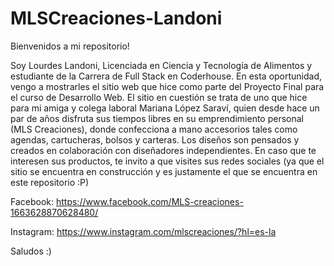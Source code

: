 # MLSCreaciones-Landoni

Bienvenidos a mi repositorio!

Soy Lourdes Landoni, Licenciada en Ciencia y Tecnología de Alimentos y estudiante de la Carrera de Full Stack en Coderhouse.
En esta oportunidad, vengo a mostrarles el sitio web que hice como parte del Proyecto Final para el curso de Desarrollo Web.
El sitio en cuestión se trata de uno que hice para mi amiga y colega laboral Mariana López Saraví, quien desde hace un par de años disfruta sus tiempos libres en su emprendimiento personal (MLS Creaciones), donde confecciona a mano accesorios tales como agendas, cartucheras, bolsos y carteras. 
Los diseños son pensados y creados en colaboración con diseñadores independientes.
En caso que te interesen sus productos, te invito a que visites sus redes sociales (ya que el sitio se encuentra en construcción y es justamente el que se encuentra en este repositorio :P)

Facebook: https://www.facebook.com/MLS-creaciones-1663628870628480/

Instagram: https://www.instagram.com/mlscreaciones/?hl=es-la

Saludos :)
